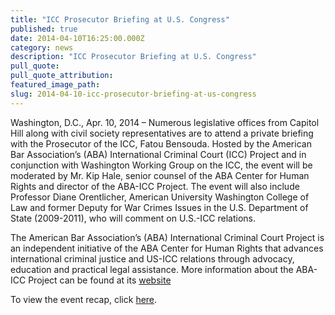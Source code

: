 ```yaml
---
title: "ICC Prosecutor Briefing at U.S. Congress"
published: true
date: 2014-04-10T16:25:00.000Z
category: news
description: "ICC Prosecutor Briefing at U.S. Congress"
pull_quote:
pull_quote_attribution:
featured_image_path:
slug: 2014-04-10-icc-prosecutor-briefing-at-us-congress
---
```


Washington, D.C., Apr. 10, 2014 – Numerous legislative offices from Capitol Hill along with civil society representatives are to attend a private briefing with the Prosecutor of the ICC, Fatou Bensouda. Hosted by the American Bar Association’s (ABA) International Criminal Court (ICC) Project and in conjunction with Washington Working Group on the ICC, the event will be moderated by Mr. Kip Hale, senior counsel of the ABA Center for Human Rights and director of the ABA-ICC Project. The event will also include Professor Diane Orentlicher, American University Washington College of Law and former Deputy for War Crimes Issues in the U.S. Department of State (2009-2011), who will comment on U.S.-ICC relations.

The American Bar Association’s (ABA) International Criminal Court Project is an independent initiative of the ABA Center for Human Rights that advances international criminal justice and US-ICC relations through advocacy, education and practical legal assistance. More information about the ABA-ICC Project can be found at its [website](https://www.aba-icc.org/)

To view the event recap, click [here](http://www.international-criminal-justice-today.org/event/2013/06/10/US-amb-rapp-congressional-briefing/).


